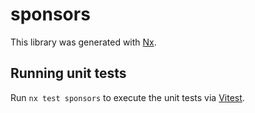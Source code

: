 # sponsors

This library was generated with [Nx](https://nx.dev).

## Running unit tests

Run `nx test sponsors` to execute the unit tests via [Vitest](https://vitest.dev/).
